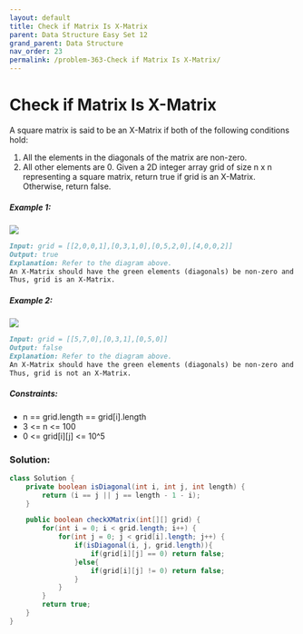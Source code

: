 ```yaml
---
layout: default
title: Check if Matrix Is X-Matrix
parent: Data Structure Easy Set 12
grand_parent: Data Structure
nav_order: 23
permalink: /problem-363-Check if Matrix Is X-Matrix/
---
```

# Check if Matrix Is X-Matrix
A square matrix is said to be an X-Matrix if both of the following conditions hold:

1. All the elements in the diagonals of the matrix are non-zero.
2. All other elements are 0.
Given a 2D integer array grid of size n x n representing a square matrix, return true if grid is an X-Matrix. Otherwise, return false.

##### Example 1:
![](../../assets/images/ds/ex11.jpeg)
```markdown
Input: grid = [[2,0,0,1],[0,3,1,0],[0,5,2,0],[4,0,0,2]]
Output: true
Explanation: Refer to the diagram above.
An X-Matrix should have the green elements (diagonals) be non-zero and the red elements be 0.
Thus, grid is an X-Matrix.
```
##### Example 2:
![](../../assets/images/ds/ex22.jpeg)
```markdown
Input: grid = [[5,7,0],[0,3,1],[0,5,0]]
Output: false
Explanation: Refer to the diagram above.
An X-Matrix should have the green elements (diagonals) be non-zero and the red elements be 0.
Thus, grid is not an X-Matrix.
```
##### Constraints:
* n == grid.length == grid[i].length
* 3 <= n <= 100
* 0 <= grid[i][j] <= 10^5

### Solution:
```java
class Solution {
    private boolean isDiagonal(int i, int j, int length) {
        return (i == j || j == length - 1 - i);
    }

    public boolean checkXMatrix(int[][] grid) {
        for(int i = 0; i < grid.length; i++) {
            for(int j = 0; j < grid[i].length; j++) {
                if(isDiagonal(i, j, grid.length)){
                    if(grid[i][j] == 0) return false;
                }else{
                    if(grid[i][j] != 0) return false;
                }                     
            }
        }
        return true;
    }
}
```